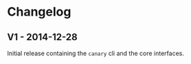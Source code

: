 # Changelog

## V1 - 2014-12-28

Initial release containing the `canary` cli and the core interfaces.
